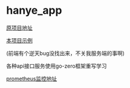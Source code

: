 # hanye_app

[原项目地址](https://github.com/Henryers/hanye-take-out/tree/main)

[本项目示例](http://121.37.200.179:8086/#/)

(前端有个逆天bug没找出来，不关我服务端的事啊)

各种api接口服务使用go-zero框架重写学习

[prometheus监控地址](http://121.37.200.179:19090/targets?search=)
